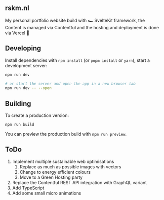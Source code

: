 ## rskm.nl

My personal portfolio website build with 🏎 SvelteKit framework, the Content is managed via Contentful and the hosting and deployment is done via Vercel 🚀

## Developing

Install dependencies with `npm install` (or `pnpm install` or `yarn`), start a development server:

```bash
npm run dev

# or start the server and open the app in a new browser tab
npm run dev -- --open
```

## Building

To create a production version:

```bash
npm run build
```

You can preview the production build with `npm run preview`.

## ToDo

1. Implement multiple sustainable web optimisations
   1. Replace as much as possible images with vectors
   2. Change to energy efficient colours
   3. Move to a Green Hosting party
2. Replace the Contentful REST API integration with GraphQL variant
3. Add TypeScript
4. Add some small micro animations


